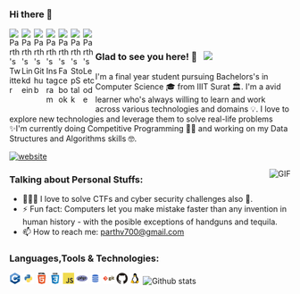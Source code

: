 ### Hi there 👋 
<a href="https://twitter.com/parth_vyas_">
  <img align="left" alt="Parth's Twitter" width="22px" src="https://cdn.jsdelivr.net/npm/simple-icons@v3/icons/twitter.svg" />
</a>
<a href="https://www.linkedin.com/in/parthvyas7/">
  <img align="left" alt="Parth's Linkdein" width="22px" src="https://cdn.jsdelivr.net/npm/simple-icons@v3/icons/linkedin.svg" />
</a>
<a href="https://www.github.com/maverickLez">
  <img align="left" alt="Parth's Github" width="22px" src="https://cdn.jsdelivr.net/npm/simple-icons@v3/icons/github.svg" />
</a>
<a href="https://instagram.com/parthvyas748/">
  <img align="left" alt="Parth's Instagram" width="22px" src="https://cdn.jsdelivr.net/npm/simple-icons@v3/icons/instagram.svg" />
</a>
<a href="https://www.facebook.com/parthvyas748/">
  <img align="left" alt="Parth's Facebook" width="22px" src="https://cdn.jsdelivr.net/npm/simple-icons@v3/icons/facebook.svg" />
</a>
<a href="https://www.stopstalk.com/user/profile/timothyx">
  <img align="left" alt="Parth's StopStalk" width="22px" src="https://cdn.jsdelivr.net/npm/simple-icons@v3/icons/sogou.svg" />
</a>
<a href="https://leetcode.com/timothyx7/">
  <img align="left" alt="Parth's Leetcode" width="22px" src="https://cdn.jsdelivr.net/npm/simple-icons@v3/icons/leetcode.svg" />
</a>
<br/>

### Glad to see you here! 🤩 &nbsp; ![](https://visitor-badge.glitch.me/badge?page_id=maverickLez.maverickLez)

I'm a final year student pursuing Bachelors's in Computer Science 🎓 from IIIT Surat 🏛. I'm a avid learner who's always willing to learn and work across various technologies and domains 💡. I love to explore new technologies and leverage them to solve real-life problems ✨I'm currently doing Competitive Programming 🧑‍💻 and working on my Data Structures and Algorithms skills 🤓.

[![website](https://img.shields.io/badge/PortfolioWebsite-maverickLez.github.io-2648ff?style=flat-square&logo=google-chrome)](https://maverickLez.github.io/)

<img align="right" alt="GIF" src="https://media.giphy.com/media/lTAI5NrYLDZmUfmfuL/giphy.gif" />

### Talking about Personal Stuffs:

- 👨🏻‍💻 I love to solve CTFs and cyber security challenges also 🚀.
- ⚡ Fun fact: Computers let you make mistake faster than any invention in human history - with the posible exceptions of handguns and tequila.
- 📫 How to reach me: parthv700@gmail.com

### Languages,Tools & Technologies:

<code><img height="20" src="https://raw.githubusercontent.com/github/explore/80688e429a7d4ef2fca1e82350fe8e3517d3494d/topics/cpp/cpp.png" alt="cpp"></code>
<code><img height="20" src="https://raw.githubusercontent.com/github/explore/80688e429a7d4ef2fca1e82350fe8e3517d3494d/topics/python/python.png" alt="python"></code>
<code><img height="20" src="https://raw.githubusercontent.com/github/explore/80688e429a7d4ef2fca1e82350fe8e3517d3494d/topics/html/html.png" alt="html"></code>
<code><img height="20" src="https://raw.githubusercontent.com/github/explore/80688e429a7d4ef2fca1e82350fe8e3517d3494d/topics/css/css.png" alt="css"></code>
<code><img height="20" src="https://raw.githubusercontent.com/github/explore/80688e429a7d4ef2fca1e82350fe8e3517d3494d/topics/javascript/javascript.png" alt="js"></code>
<code><img height="20" src="https://raw.githubusercontent.com/github/explore/80688e429a7d4ef2fca1e82350fe8e3517d3494d/topics/php/php.png" alt="php"></code>
<code><img height="20" src="https://raw.githubusercontent.com/github/explore/80688e429a7d4ef2fca1e82350fe8e3517d3494d/topics/sql/sql.png" alt="sql"></code>
<code><img height="20" src="https://raw.githubusercontent.com/github/explore/80688e429a7d4ef2fca1e82350fe8e3517d3494d/topics/git/git.png" alt="git"></code>
<code><img height="20" src="https://raw.githubusercontent.com/github/explore/80688e429a7d4ef2fca1e82350fe8e3517d3494d/topics/github-api/github-api.png" alt="github"></code>
<code><img height="20" src="https://raw.githubusercontent.com/github/explore/80688e429a7d4ef2fca1e82350fe8e3517d3494d/topics/linux/linux.png" alt="linux"></code>
![Github stats](https://github-readme-stats.vercel.app/api?username=maverickLez&show_icons=true&hide_border=true)

